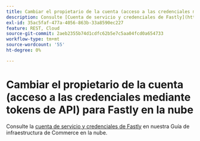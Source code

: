 ```yaml
---
title: Cambiar el propietario de la cuenta (acceso a las credenciales mediante tokens de API) para Fastly en la nube
description: Consulte [Cuenta de servicio y credenciales de Fastly](https://experienceleague.adobe.com/en/docs/commerce-cloud-service/user-guide/cdn/fastly#fastly-service-account-and-credentials) en nuestra documentación para desarrolladores.
exl-id: 35ac5faf-477a-4056-863b-33a8590ec227
feature: REST, Cloud
source-git-commit: 2aeb2355b74d1cdfc62b5e7c5aa04fcd0a654733
workflow-type: tm+mt
source-wordcount: '55'
ht-degree: 0%

---
```


# Cambiar el propietario de la cuenta (acceso a las credenciales mediante tokens de API) para Fastly en la nube

Consulte la [cuenta de servicio y credenciales de Fastly](https://experienceleague.adobe.com/docs/commerce-cloud-service/user-guide/cdn/setup-fastly/fastly-configuration.html?lang=en#test-fastly-credentials) en nuestra Guía de infraestructura de Commerce en la nube.

